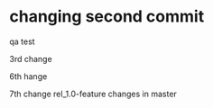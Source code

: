 # changing second commit #

qa test

3rd change

6th hange

7th change
rel_1.0-feature
changes in master